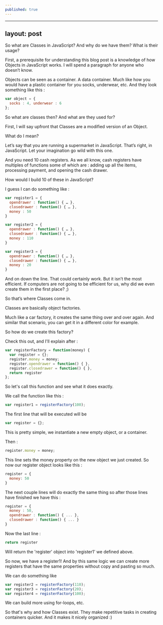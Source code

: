 ```yaml
---
published: true
---
```


---
layout: post
---

So what are Classes in JavaScript? And why do we have them? What is their usage?

First, a prerequisite for understanding this blog post is a knowledge of how Objects in JavaScript works. I will spend a paragraph for anyone who doesn’t know.

Objects can be seen as a container. A data container. Much like how you would have a plastic container for you socks, underwear, etc. And they look something like this :

```javascript
var object = { 
  socks : 4, underwear : 6 
};
```

So what are classes then? And what are they used for?

First, I will say upfront that Classes are a modified version of an Object.

What do I mean?

Let’s say that you are running a supermarket in JavaScript. That’s right, in JavaScript. Let your imagination go wild with this one.

And you need 10 cash registers. As we all know, cash registers have multiples of functions some of which are : adding up all the items, processing payment, and opening the cash drawer.

How would I build 10 of these in JavaScript?

I guess I can do something like :

```javascript
var register1 = { 
  opendrawer : function() { … }, 
  closedrawer : function() { … }, 
  money : 50 
}

var register2 = { 
  opendrawer : function() { … }, 
  closedrawer : function() { … }, 
  money : 110 
}

var register3 = { 
  opendrawer : function() { … }, 
  closedrawer : function() { … }, 
  money : 20 
}
```

And on down the line. That could certainly work. But it isn’t the most efficient. If computers are not going to be efficient for us, why did we even create them in the first place? ;)

So that’s where Classes come in.

Classes are basically object factories.

Much like a car factory, it creates the same thing over and over again. And similar that scenario, you can get it in a different color for example. 

So how do we create this factory? 

Check this out, and I'll explain after :

```javascript
var registerFactory = function(money) {
  var register = {};
  register.money = money;
  register.opendrawer = function() { },
  register.closedrawer = function() { },
  return register
};
```

So let's call this function and see what it does exactly.

We call the function like this :

```javascript
var register1 = registerFactory(100);
```

The first line that will be executed will be 

```javascript
var register = {};
```

This is pretty simple, we instantiate a new empty object, or a container. 

Then :

```javascript
register.money = money;
```
This line sets the money property on the new object we just created. So now our register object looks like this :

```javascript
register = {
  money: 50
}  
```

The next couple lines will do exactly the same thing so after those lines have finished we have this :

```javascript
register = {
  money : 50,
  opendrawer : function() { ... },
  closedrawer : function() { ... }
}
``` 

Now the last line :

```javascript
return register
```

Will return the 'register' object into 'register1' we defined above.

So now, we have a register1! And by this same logic we can create more registers that have the same properties without copy and pasting so much. 

We can do something like 

```javascript
var register2 = registerFactory(110);
var register3 = registerFactory(20);
var register4 = registerFactory(100);
```

We can build more using for-loops, etc. 

So that's why and how Classes exist. They make repetitive tasks in creating containers quicker. And it makes it nicely organized :)
